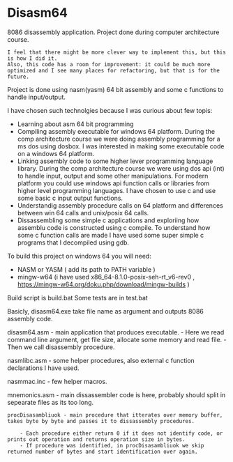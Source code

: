 # Disasm64
8086 disassembly application. Project done during computer architecture course.
    
    I feel that there might be more clever way to implement this, but this is how I did it.
    Also, this code has a room for improvement: it could be much more optimized and I see many places for refactoring, but that is for the future. 

Project is done using nasm(yasm) 64 bit assembly and some c functions to handle input/output.

I have chosen such technolgies because I was curious about few topis:
- Learning about asm 64 bit programming 
- Compiling assembly executable for windows 64 platform. 
    During the comp architecture course we were doing assembly programming for a ms dos using dosbox. 
    I was interested in making some executable code on a windows 64 platform.
- Linking assembly code to some higher lever programming language library. 
    During the comp architecture course we were using dos api (int) to handle input, output and some other manipulations.
    For modern platform you could use windows api function calls or libraries from higher level programming languages. 
    I have chosen to use c and use some basic c input output functions.
- Understandig assembly procedure calls on 64 platform and differences between win 64 calls and unix/posix 64 calls.
- Dissassembling some simple c applications and exploriing how assemblu code is constructed using c compile.
    To understand how some c function calls are made I have used some super simple c programs that I decompiled using gdb.
    
To build this project on windows 64 you will need:
- NASM or YASM ( add its path to PATH variable )
- mingw-w64 (i have used x86_64-8.1.0-posix-seh-rt_v6-rev0 , https://mingw-w64.org/doku.php/download/mingw-builds )

Build script is build.bat
Some tests are in test.bat

Basicly, disasm64.exe take file name as argument and outputs 8086 assembly code.

disasm64.asm - main application that produces executable.
    - Here we read command line argument, get file size, allocate some memory and read file.
    - Then we call disassembly procedure.
    
nasmlibc.asm - some helper procedures, also external c function declarations I have used.

nasmmac.inc - few helper macros.

mnemonics.asm - main dissassembler code is here, probably should split in sepearate files as its too long.

    procDisasambliuok - main procedure that itterates over memory buffer, takes byte by byte and passes it to dissassembly procedures.
    
        - Each procedure either return 0 if it does not identify code, or prints out operation and returns operation size in bytes.
        - If procedure was identified, in procDisasambliuok we skip returned number of bytes and start identification over again.
        
       

    
    
